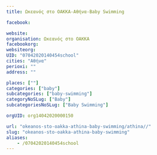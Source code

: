 ```yaml
---
title: Ωκεανός στο ΟΑΚΚΑ-Αθήνα-Baby Swimming

facebook:

website:
organisation: Ωκεανός στο ΟΑΚΚΑ
facebookorg:
websiteorg:
UID: "07042020140454school"
cities: "Αθήνα"
perioxi: ""
address: ""

places: [""]
categories: ["baby"]
subcategories: ["baby-swimming"]
categoryNoSLug: ["Baby"]
subcategoriesNoSLug: ["Baby Swimming"]

orgUID: org14042020000150

url: "okeanos-sto-oakka-athina-baby-swimming/athina//"
slug: "okeanos-sto-oakka-athina-baby-swimming"
aliases:
    - /07042020140454school
---
```





